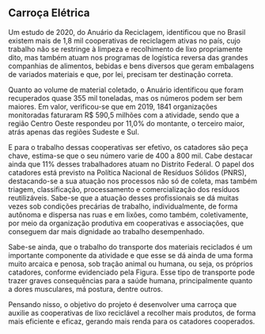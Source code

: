 ## Carroça Elétrica

Um estudo de 2020, do Anuário da Reciclagem, identificou que no Brasil existem mais de 1,8 mil cooperativas de reciclagem ativas no país, cujo trabalho não se restringe à limpeza e recolhimento de lixo propriamente dito, mas também atuam nos programas de logística reversa das grandes companhias de alimentos, bebidas e bens diversos que geram embalagens de variados materiais e que, por lei, precisam ter destinação correta.

Quanto ao volume de material coletado, o Anuário identificou que foram recuperados quase 355 mil toneladas, mas os números podem ser bem maiores. Em valor, verificou-se que em 2019, 1841 organizações monitoradas faturaram R\$ 590,5 milhões com a atividade, sendo que a região Centro Oeste respondeu por 11,0\% do montante, o terceiro maior, atrás apenas das regiões Sudeste e Sul.

E para o trabalho dessas cooperativas ser efetivo, os catadores são peça chave, estima-se que o seu número varie de 400 a 800 mil. Cabe destacar ainda que 11% desses trabalhadores atuam no Distrito Federal. O papel dos catadores está previsto na Política Nacional de Resíduos Sólidos (PNRS), destacando-se a sua atuação nos processos não só de coleta, mas também triagem, classificação, processamento e comercialização dos resíduos reutilizáveis. Sabe-se que a atuação desses profissionais se dá muitas vezes sob condições precárias de trabalho, individualmente, de forma autônoma e dispersa nas ruas e em lixões, como também, coletivamente, por meio da organização produtiva em cooperativas e associações, que conseguem dar mais dignidade ao trabalho desempenhado. 

Sabe-se ainda, que o trabalho do transporte dos materiais reciclados é um importante componente da atividade e que esse se dá ainda de uma forma muito arcaica e penosa, sob tração animal ou humana, ou seja, os próprios catadores, conforme evidenciado pela Figura. Esse tipo de transporte pode trazer graves consequências para a saúde humana, principalmente quanto a dores musculares, má postura, dentre outros.

Pensando nisso, o objetivo do projeto é desenvolver uma carroça que auxilie as cooperativas de lixo reciclável a recolher mais produtos, de forma mais eficiente e eficaz, gerando mais renda para os catadores cooperados.
